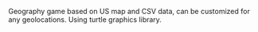 Geography game based on US map and CSV data, can be customized for any geolocations. Using turtle graphics library.
